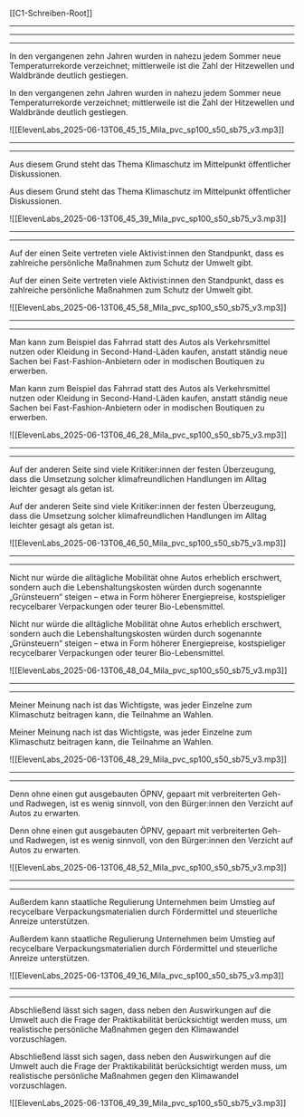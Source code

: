 [[C1-Schreiben-Root]]

---
---
---

In den vergangenen zehn Jahren wurden in nahezu jedem Sommer neue Temperaturrekorde verzeichnet; mittlerweile ist die Zahl der Hitzewellen und Waldbrände deutlich gestiegen.

In den vergangenen zehn Jahren wurden in nahezu jedem Sommer neue Temperaturrekorde verzeichnet; mittlerweile ist die Zahl der Hitzewellen und Waldbrände deutlich gestiegen.

![[ElevenLabs_2025-06-13T06_45_15_Mila_pvc_sp100_s50_sb75_v3.mp3]]





---
---

Aus diesem Grund steht das Thema Klimaschutz im Mittelpunkt öffentlicher Diskussionen.

Aus diesem Grund steht das Thema Klimaschutz im Mittelpunkt öffentlicher Diskussionen.

![[ElevenLabs_2025-06-13T06_45_39_Mila_pvc_sp100_s50_sb75_v3.mp3]]





---
---

Auf der einen Seite vertreten viele Aktivist:innen den Standpunkt, dass es zahlreiche persönliche Maßnahmen zum Schutz der Umwelt gibt.

Auf der einen Seite vertreten viele Aktivist:innen den Standpunkt, dass es zahlreiche persönliche Maßnahmen zum Schutz der Umwelt gibt.

![[ElevenLabs_2025-06-13T06_45_58_Mila_pvc_sp100_s50_sb75_v3.mp3]]





---
---

Man kann zum Beispiel das Fahrrad statt des Autos als Verkehrsmittel nutzen oder Kleidung in Second-Hand-Läden kaufen, anstatt ständig neue Sachen bei Fast-Fashion-Anbietern oder in modischen Boutiquen zu erwerben.

Man kann zum Beispiel das Fahrrad statt des Autos als Verkehrsmittel nutzen oder Kleidung in Second-Hand-Läden kaufen, anstatt ständig neue Sachen bei Fast-Fashion-Anbietern oder in modischen Boutiquen zu erwerben.

![[ElevenLabs_2025-06-13T06_46_28_Mila_pvc_sp100_s50_sb75_v3.mp3]]





---
---

Auf der anderen Seite sind viele Kritiker:innen der festen Überzeugung, dass die Umsetzung solcher klimafreundlichen Handlungen im Alltag leichter gesagt als getan ist.

Auf der anderen Seite sind viele Kritiker:innen der festen Überzeugung, dass die Umsetzung solcher klimafreundlichen Handlungen im Alltag leichter gesagt als getan ist.

![[ElevenLabs_2025-06-13T06_46_50_Mila_pvc_sp100_s50_sb75_v3.mp3]]





---
---

Nicht nur würde die alltägliche Mobilität ohne Autos erheblich erschwert, sondern auch die Lebenshaltungskosten würden durch sogenannte „Grünsteuern“ steigen – etwa in Form höherer Energiepreise, kostspieliger recycelbarer Verpackungen oder teurer Bio-Lebensmittel.

Nicht nur würde die alltägliche Mobilität ohne Autos erheblich erschwert, sondern auch die Lebenshaltungskosten würden durch sogenannte „Grünsteuern“ steigen – etwa in Form höherer Energiepreise, kostspieliger recycelbarer Verpackungen oder teurer Bio-Lebensmittel.

![[ElevenLabs_2025-06-13T06_48_04_Mila_pvc_sp100_s50_sb75_v3.mp3]]





---
---

Meiner Meinung nach ist das Wichtigste, was jeder Einzelne zum Klimaschutz beitragen kann, die Teilnahme an Wahlen.

Meiner Meinung nach ist das Wichtigste, was jeder Einzelne zum Klimaschutz beitragen kann, die Teilnahme an Wahlen.

![[ElevenLabs_2025-06-13T06_48_29_Mila_pvc_sp100_s50_sb75_v3.mp3]]





---
---

Denn ohne einen gut ausgebauten ÖPNV, gepaart mit verbreiterten Geh- und Radwegen, ist es wenig sinnvoll, von den Bürger:innen den Verzicht auf Autos zu erwarten.

Denn ohne einen gut ausgebauten ÖPNV, gepaart mit verbreiterten Geh- und Radwegen, ist es wenig sinnvoll, von den Bürger:innen den Verzicht auf Autos zu erwarten.

![[ElevenLabs_2025-06-13T06_48_52_Mila_pvc_sp100_s50_sb75_v3.mp3]]





---
---

Außerdem kann staatliche Regulierung Unternehmen beim Umstieg auf recycelbare Verpackungsmaterialien durch Fördermittel und steuerliche Anreize unterstützen.

Außerdem kann staatliche Regulierung Unternehmen beim Umstieg auf recycelbare Verpackungsmaterialien durch Fördermittel und steuerliche Anreize unterstützen.

![[ElevenLabs_2025-06-13T06_49_16_Mila_pvc_sp100_s50_sb75_v3.mp3]]





---
---

Abschließend lässt sich sagen, dass neben den Auswirkungen auf die Umwelt auch die Frage der Praktikabilität berücksichtigt werden muss, um realistische persönliche Maßnahmen gegen den Klimawandel vorzuschlagen.

Abschließend lässt sich sagen, dass neben den Auswirkungen auf die Umwelt auch die Frage der Praktikabilität berücksichtigt werden muss, um realistische persönliche Maßnahmen gegen den Klimawandel vorzuschlagen.

![[ElevenLabs_2025-06-13T06_49_39_Mila_pvc_sp100_s50_sb75_v3.mp3]]









